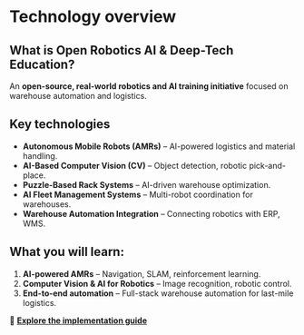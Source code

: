 # Technology overview

## What is Open Robotics AI & Deep-Tech Education?
An **open-source, real-world robotics and AI training initiative** focused on warehouse automation and logistics.

## Key technologies
- **Autonomous Mobile Robots (AMRs)** – AI-powered logistics and material handling.
- **AI-Based Computer Vision (CV)** – Object detection, robotic pick-and-place.
- **Puzzle-Based Rack Systems** – AI-driven warehouse optimization.
- **AI Fleet Management Systems** – Multi-robot coordination for warehouses.
- **Warehouse Automation Integration** – Connecting robotics with ERP, WMS.

## What you will learn:
1. **AI-powered AMRs** – Navigation, SLAM, reinforcement learning.
2. **Computer Vision & AI for Robotics** – Image recognition, robotic control.
3. **End-to-end automation** – Full-stack warehouse automation for last-mile logistics.

📖 **[Explore the implementation guide](../implementation_guide/)** 

